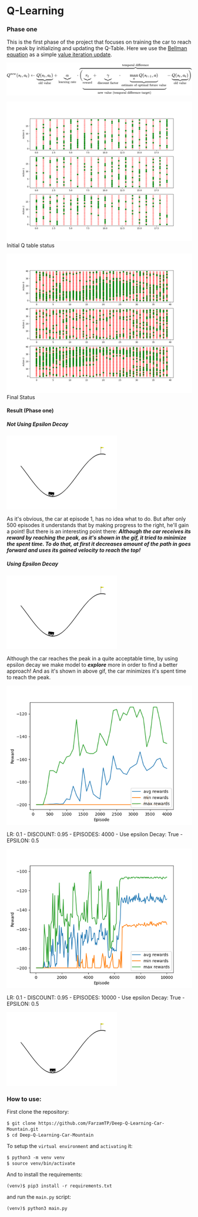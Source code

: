 # Q-Learning

### Phase one
This is the first phase of the project that focuses on training the car to reach the peak by initializing and updating the Q-Table.
Here we use the [Bellman equation](https://en.wikipedia.org/wiki/Bellman_equation) as a simple [value iteration update](https://en.wikipedia.org/wiki/Markov_decision_process#Value_iteration).

![Bellman equation](./images/Bellman-Equation.svg)

![initial q_table status](./graphs/LR:%200.1%20-%20DISCOUNT:%200.95%20-%20EPISODES:%201000%20-%20Use%20epsilon%20Decay:%20True%20-%20EPSILON:%200.5.png)
Initial Q table status

![final q table status](./graphs/LR:%200.1%20-%20DISCOUNT:%200.95%20-%20EPISODES:%2060000%20-%20Use%20epsilon%20Decay:%20True%20-%20EPSILON:%200.5.png)
Final Status


#### Result (Phase one)
##### Not Using Epsilon Decay
![phase one gif](./gifs/phase_one.gif)

As it's obvious, the car at episode 1, has no idea what to do. But after only 500 episodes 
it understands that by making progress to the right, he'll gain a point!
But there is an interesting point there:
***Although the car receives its reward by reaching the peak, as it's shown in the gif, it tried to minimize the spent time. To do that, at first it decreases amount of the path in goes forward and uses its gained velocity to reach the top!***

##### Using Epsilon Decay
![phase one gif](./gifs/phase_one_epsilon_decay.gif)

Although the car reaches the peak in a quite acceptable time, by using epsilon decay we make model to ***explore*** more in order to find a better approach!
And as it's shown in above gif, the car minimizes it's spent time to reach the peak.

![LR: 0.1 - DISCOUNT: 0.95 - EPISODES: 4000 - Use epsilon Decay: True - EPSILON: 0.5.png](./plots/LR:%200.1%20-%20DISCOUNT:%200.95%20-%20EPISODES:%204000%20-%20Use%20epsilon%20Decay:%20True%20-%20EPSILON:%200.5.png)

LR: 0.1 - DISCOUNT: 0.95 - EPISODES: 4000 - Use epsilon Decay: True - EPSILON: 0.5


![LR: 0.1 - DISCOUNT: 0.95 - EPISODES: 10000 - Use epsilon Decay: True - EPSILON: 0.5.png](./plots/LR:%200.1%20-%20DISCOUNT:%200.95%20-%20EPISODES:%2010000%20-%20Use%20epsilon%20Decay:%20True%20-%20EPSILON:%200.5.png)

LR: 0.1 - DISCOUNT: 0.95 - EPISODES: 10000 - Use epsilon Decay: True - EPSILON: 0.5


![Final gif](./gifs/LR:%200.1%20-%20DISCOUNT:%200.95%20-%20EPISODES:%2060000%20-%20Use%20epsilon%20Decay:%20True%20-%20EPSILON:%200.5.gif)

### How to use:
First clone the repository:
```shell script
$ git clone https://github.com/FarzamTP/Deep-Q-Learning-Car-Mountain.git
$ cd Deep-Q-Learning-Car-Mountain
```
To setup the `virtual environment` and `activating` it:
```shell script
$ python3 -m venv venv
$ source venv/bin/activate
```

And to install the requirements:
```shell script
(venv)$ pip3 install -r requirements.txt
```

and run the `main.py` script:
```shell script
(venv)$ python3 main.py
```